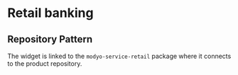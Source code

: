 # Retail banking



## Repository Pattern

The widget is linked to the `modyo-service-retail` package where it connects to the product repository.
